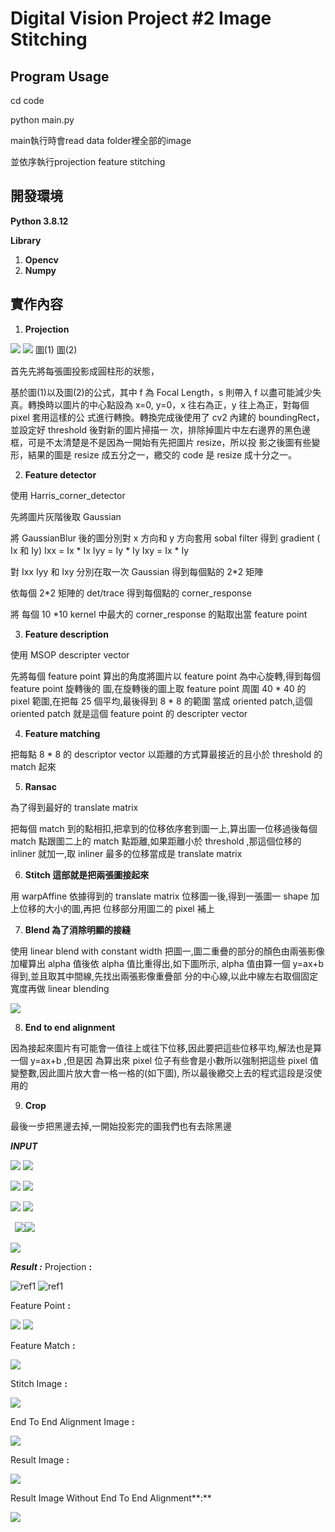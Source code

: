 # **Digital Vision Project #2 Image Stitching** 


## **Program Usage**

cd code

python main.py 


main執行時會read data folder裡全部的image

並依序執行projection feature stitching


## **開發環境**

**Python 3.8.12** 

**Library**  

1. **Opencv** 
2. **Numpy** 

## **實作內容** 

1. **Projection**

![](picture/Aspose.Words.0b80bc36-e9ac-433b-9b0e-de9ffa0b8212.001.png) ![](picture/Aspose.Words.0b80bc36-e9ac-433b-9b0e-de9ffa0b8212.002.png)
                            圖(1)                                                                        圖(2)

首先先將每張圖投影成圓柱形的狀態，

基於圖(1)以及圖(2)的公式，其中 f 為 Focal Length，s 則帶入 f 以盡可能減少失真。轉換時以圖片的中心點設為 x=0, y=0，x 往右為正，y 往上為正，對每個 pixel 套用這樣的公 式進行轉換。轉換完成後使用了 cv2 內建的 boundingRect，並設定好 threshold 後對新的圖片掃描一 次，排除掉圖片中左右邊界的黑色邊框，可是不太清楚是不是因為一開始有先把圖片 resize，所以投 影之後圖有些變形，結果的圖是 resize 成五分之一，繳交的 code 是 resize 成十分之一。 

2. **Feature detector** 

使用 Harris\_corner\_detector 

先將圖片灰階後取 Gaussian 

將 GaussianBlur 後的圖分別對 x 方向和 y 方向套用 sobal filter 得到 gradient ( Ix 和 Iy)  Ixx = Ix \* Ix   Iyy = Iy \* Iy   Ixy = Ix \* Iy 

對 Ixx  Iyy 和 Ixy 分別在取一次 Gaussian 得到每個點的 2\*2 矩陣 

依每個 2\*2 矩陣的 det/trace 得到每個點的 corner\_response 

將 每個 10 \*10 kernel 中最大的 corner\_response 的點取出當 feature point 

3. **Feature description**

使用 MSOP descripter vector 

先將每個 feature point 算出的角度將圖片以 feature point 為中心旋轉,得到每個 feature point 旋轉後的 圖,在旋轉後的圖上取 feature point 周圍 40 \* 40 的 pixel 範圍,在把每 25 個平均,最後得到 8 \* 8 的範圍 當成 oriented patch,這個 oriented patch 就是這個 feature point 的 descripter vector 

4. **Feature matching**

把每點 8 \* 8 的 descriptor vector 以距離的方式算最接近的且小於 threshold 的 match 起來 

5. **Ransac**

為了得到最好的 translate matrix 

把每個 match 到的點相扣,把拿到的位移依序套到圖一上,算出圖一位移過後每個 match 點跟圖二上的 match 點距離,如果距離小於 threshold ,那這個位移的 inliner 就加一,取 inliner 最多的位移當成是 translate matrix 

6. **Stitch 這部就是把兩張圖接起來** 

用 warpAffine 依據得到的 translate matrix 位移圖一後,得到一張圖一 shape 加上位移的大小的圖,再把 位移部分用圖二的 pixel 補上 

7. **Blend 為了消除明顯的接縫** 

使用 linear blend with constant width 把圖一,圖二重疊的部分的顏色由兩張影像加權算出 alpha 值後依 alpha 值比重得出,如下圖所示, alpha 值由算一個 y=ax+b 得到,並且取其中間線,先找出兩張影像重疊部 分的中心線,以此中線左右取個固定寬度再做 linear blending 

![](picture/Aspose.Words.0b80bc36-e9ac-433b-9b0e-de9ffa0b8212.003.jpeg)

8. **End to end alignment**

因為接起來圖片有可能會一值往上或往下位移,因此要把這些位移平均,解法也是算一個 y=ax+b ,但是因 為算出來 pixel 位子有些會是小數所以強制把這些 pixel 值變整數,因此圖片放大會一格一格的(如下圖), 所以最後繳交上去的程式這段是沒使用的 

9. **Crop**

最後一步把黑邊去掉,一開始投影完的圖我們也有去除黑邊 

***INPUT*** 

![](picture/Aspose.Words.0b80bc36-e9ac-433b-9b0e-de9ffa0b8212.004.jpeg) ![](picture/Aspose.Words.0b80bc36-e9ac-433b-9b0e-de9ffa0b8212.005.png)

![](picture/Aspose.Words.0b80bc36-e9ac-433b-9b0e-de9ffa0b8212.006.jpeg) ![](picture/Aspose.Words.0b80bc36-e9ac-433b-9b0e-de9ffa0b8212.007.jpeg)

![](picture/Aspose.Words.0b80bc36-e9ac-433b-9b0e-de9ffa0b8212.008.jpeg) ![](picture/Aspose.Words.0b80bc36-e9ac-433b-9b0e-de9ffa0b8212.009.jpeg)

` `![](picture/Aspose.Words.0b80bc36-e9ac-433b-9b0e-de9ffa0b8212.010.jpeg)![](picture/Aspose.Words.0b80bc36-e9ac-433b-9b0e-de9ffa0b8212.011.jpeg)

![](picture/Aspose.Words.0b80bc36-e9ac-433b-9b0e-de9ffa0b8212.012.jpeg)

***Result :*** Projection **:** 

![ref1] ![ref1]

Feature Point **:**  

![](picture/Aspose.Words.0b80bc36-e9ac-433b-9b0e-de9ffa0b8212.014.png) ![](picture/Aspose.Words.0b80bc36-e9ac-433b-9b0e-de9ffa0b8212.015.png)

Feature Match **:**  

![](picture/Aspose.Words.0b80bc36-e9ac-433b-9b0e-de9ffa0b8212.016.jpeg)

Stitch Image **:**  

![](picture/Aspose.Words.0b80bc36-e9ac-433b-9b0e-de9ffa0b8212.017.jpeg)

End To End Alignment Image **:**  

![](picture/Aspose.Words.0b80bc36-e9ac-433b-9b0e-de9ffa0b8212.018.jpeg)

Result Image **:**  

![](picture/Aspose.Words.0b80bc36-e9ac-433b-9b0e-de9ffa0b8212.019.jpeg)

Result Image Without End To End Alignment**:**  

![](picture/Aspose.Words.0b80bc36-e9ac-433b-9b0e-de9ffa0b8212.020.jpeg)

[ref1]: picture/Aspose.Words.0b80bc36-e9ac-433b-9b0e-de9ffa0b8212.013.png





